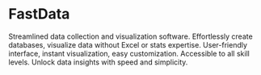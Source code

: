 # FastData
Streamlined data collection and visualization software. Effortlessly create databases, visualize data without Excel or stats expertise. User-friendly interface, instant visualization, easy customization. Accessible to all skill levels. Unlock data insights with speed and simplicity.
